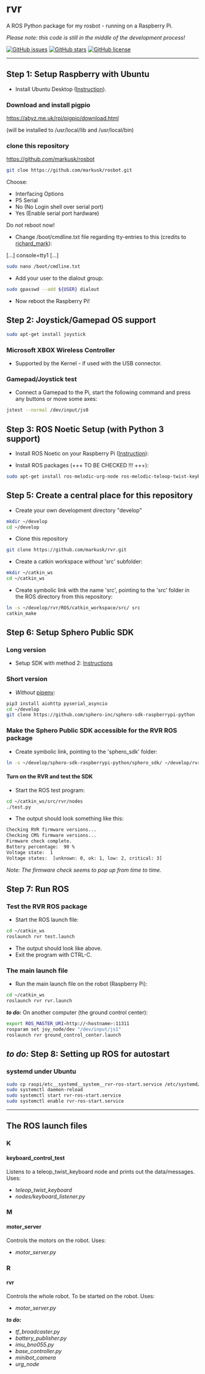 # rvr

A ROS Python package for my rosbot - running on a Raspberry Pi.

_Please note: this code is still in the middle of the development process!_

[![GitHub issues](https://img.shields.io/github/issues/markusk/rosbot)](https://github.com/markusk/rosbot/issues) [![GitHub stars](https://img.shields.io/github/stars/markusk/rosbot)](https://github.com/markusk/rosbot/stargazers) [![GitHub license](https://img.shields.io/github/license/markusk/rosbot)](https://github.com/markusk/rosbot/blob/master/LICENSE)

---

## Step 1: Setup Raspberry with Ubuntu

- Install Ubuntu Desktop ([Instruction](https://ubuntu.com/desktop/)).


### Download and install pigpio
https://abyz.me.uk/rpi/pigpio/download.html

(will be installed to /usr/local/lib and /usr/local/bin)



### clone this repository
https://github.com/markusk/rosbot

```bash
git cloe https://github.com/markusk/rosbot.git
```


Choose:

- Interfacing Options
- P5 Serial
- No (No Login shell over serial port)
- Yes (Enable serial port hardware)

Do _not_ reboot now!

- Change /boot/cmdline.txt file regarding tty-entries to this (credits to [richard_mark](https://ubuntu-mate.community/t/writing-to-the-serial-port-gpio-tx-rx/4632/3)):

[...] console=tty1 [...]

```bash
sudo nano /boot/cmdline.txt
```

- Add your user to the dialout group:

```bash
sudo gpasswd --add ${USER} dialout
```

- Now reboot the Raspberry Pi!

## Step 2: Joystick/Gamepad OS support

```bash
sudo apt-get install joystick
```

### Microsoft XBOX Wireless Controller

- Supported by the Kernel - if used with the USB connector.

### Gamepad/Joystick test

- Connect a Gamepad to the Pi, start the following command and press any buttons or move some axes:

```bash
jstest --normal /dev/input/js0
```

## Step 3: ROS Noetic Setup (with Python 3 support)

- Install ROS Noetic on your Raspberry Pi ([Instruction](https://varhowto.com/install-ros-noetic-raspberry-pi-4/)):

- Install ROS packages (+++ TO BE CHECKED !!! +++):

```bash
sudo apt-get install ros-melodic-urg-node ros-melodic-teleop-twist-keyboard joystick ros-melodic-joystick-drivers ros-melodic-teleop-twist-joy
```

## Step 5: Create a central place for this repository

- Create your own development directory "develop"

```bash
mkdir ~/develop
cd ~/develop
```

- Clone this repository

```bash
git clone https://github.com/markusk/rvr.git
```

- Create a catkin workspace _without_ 'src' subfolder:

```bash
mkdir ~/catkin_ws
cd ~/catkin_ws
```

- Create symbolic link with the name 'src', pointing to the 'src' folder in the ROS directory from this repository:

```bash
ln -s ~/develop/rvr/ROS/catkin_workspace/src/ src
catkin_make
```

## Step 6: Setup Sphero Public SDK

### Long version

- Setup SDK with method 2: [Instructions](https://sdk.sphero.com/docs/getting_started/raspberry_pi/raspberry_pi_setup/#using-git)

### Short version

- _Without_ [pipenv](https://github.com/pypa/pipenv):

```bash
pip3 install aiohttp pyserial_asyncio
cd ~/develop
git clone https://github.com/sphero-inc/sphero-sdk-raspberrypi-python
```

### Make the Sphero Public SDK accessible for the RVR ROS package

- Create symbolic link, pointing to the 'sphero_sdk' folder:

```bash
ln -s ~/develop/sphero-sdk-raspberrypi-python/sphero_sdk/ ~/develop/rvr/ROS/catkin_workspace/src/rvr/lib/
```

#### Turn on the RVR and test the SDK

- Start the ROS test program:

```bash
cd ~/catkin_ws/src/rvr/nodes
./test.py
```

- The output should look something like this:

```bash
Checking RVR firmware versions...
Checking CMS firmware versions...
Firmware check complete.
Battery percentage:  90 %
Voltage state:  1
Voltage states:  [unknown: 0, ok: 1, low: 2, critical: 3]
```

_Note: The firmware check seems to pop up from time to time._

## Step 7: Run ROS

### Test the RVR ROS package

- Start the ROS launch file:

```bash
cd ~/catkin_ws
roslaunch rvr test.launch
```

- The output should look like above.
- Exit the program with CTRL-C.

### The main launch file

- Run the main launch file on the robot (Raspberry Pi):

```bash
cd ~/catkin_ws
roslaunch rvr rvr.launch
```

_**to do:**_ On another computer (the ground control center):

```bash
export ROS_MASTER_URI=http://<hostname>:11311
rosparam set joy_node/dev "/dev/input/js1"
roslaunch rvr ground_control_center.launch
```

## _**to do:**_ Step 8: Setting up ROS for autostart

### systemd under Ubuntu

```bash
sudo cp raspi/etc__systemd__system__rvr-ros-start.service /etc/systemd/system/rvr-ros-start.service
sudo systemctl daemon-reload
sudo systemctl start rvr-ros-start.service
sudo systemctl enable rvr-ros-start.service
```

---

## The ROS launch files

### K

#### keyboard_control_test

Listens to a teleop_twist_keyboard node and prints out the data/messages. Uses:

- _teleop_twist_keyboard_
- _nodes/keyboard_listener.py_

### M

#### motor_server

Controls the motors on the robot. Uses:

- _motor_server.py_

### R

#### rvr

Controls the whole robot. To be started on the robot. Uses:

- _motor_server.py_

_**to do:**_
- _tf_broadcaster.py_
- _battery_publisher.py_
- _imu_bno055.py_
- _base_controller.py_
- _minibot_camera_
- _urg_node_
